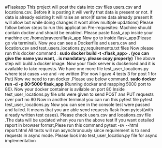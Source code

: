 #Flaskapp
This project will post the data into csv files users.csv and locations.csv. Before it is posting it will verify that data is present or not. If data is already existing It will raise an error(If same data already present It will allow but while doing changes it wont allow multiple updations)
Please follow below steps to run this application
Pre-requesites: Machine should contain docker and should be enabled.
Please paste flask_app inside your machine ex: /home/praveen/flask_app
Now go to inside flask_app(Please go via terminal). Now you can see a Dockerfile and users.csv and location.csv and test_users_locations.py,requirements.txt files
Now please run this docker command :   **sudo docker build -t <flask_app> . (you can give the name you want, . is mandatory. please copy properly)**
The above step will build a docker image. Now your flask server is dockerised and it is available to take requests.
We have one more file test_user_locations.py where test cases +ve and -ve written (For now I gave 4 tests 3 for post 1 for Put)
Now we need to run docker .Please use below command.
**sudo **docker run -d -p 80:5000 flask_app**** (Running docker and mapping 5000 port to 80).
Now your docker container is avilable on port 80
Inside test_user_locations.py file urls were given to send POST ans PUT requests over port no 80
Now in another terminal you can run this pytest file  pytest test_user_locations.py
Now you can see in the console test were passed and failed. It means that you are able send requests flask from pytest(with already written test cases).
Please check users.csv and locations.csv file .The data will be updated when you run the above test
If you want detailed report in browser format,Plese run this command pytest -sv --html report.html
All tests will run asynchronously since requirement is to send requests in async mode. Please look into test_user_location.py file for async implementation

